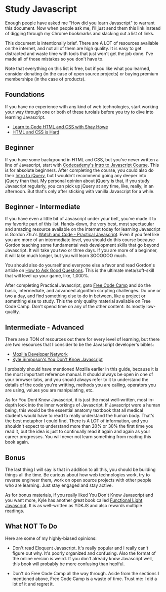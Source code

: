 # Study Javascript

Enough people have asked me "How did you learn Javascript" to warrant this document. Now when people ask me, I'll just send them this link instead of digging through my Chrome bookmarks and slacking out a list of links.

This document is intentionally brief. There are A LOT of resources available on the internet, and not all of them are high quality. It is easy to get distracted and waste time with tools that just won't get the job done. I've made all of those mistakes so you don't have to.

Note that everything on this list is free, but if you like what you learned, consider donating (in the case of open source projects) or buying premium memberships (in the case of products).

## Foundations

If you have no experience with any kind of web technologies, start working your way through one or both of these turoials before you try to dive into learning Javascript.

* [Learn to Code HTML and CSS with Shay Howe](https://learn.shayhowe.com/)
* [HTML and CSS is Hard](https://internetingishard.com/html-and-css/)

## Beginner

If you have some background in HTML and CSS, but you've never written a line of Javascript, start with [Codecademy's Intro to Javascript Course](https://www.codecademy.com/learn/introduction-to-javascript). This is for absolute beginners. After completing the course, you could also do their [Intro to jQuery](https://www.codecademy.com/learn/learn-jquery), but I wouldn't recommend going any deeper into jQuery than that. My personal opinion about jQuery is that, if you study Javascript regularly, you can pick up jQuery at any time, like, really, in an afternoon. But that's only after sticking with vanilla Javascript for a while.

## Beginner - Intermediate

If you have even a little bit of Javascript under your belt, you've made it to my favorite part of this list. Hands-down, the very best, most spectacular and amazing resource available on the internet today for learning Javascript is Gordon Zhu's [Watch and Code - Practical Javascript](https://watchandcode.com/p/practical-javascript). Even if you feel like you are more of an intermediate level, you should do this course because Gordon teaching some fundamental web development skills that go beyond Javascript. It will take you two or three days. If you are more of a beginner, it will take much longer, but you will learn SOOOOOO much.

You should also do yourself and everyone else a favor and read Gordon's article on [How to Ask Good Questions](https://medium.com/@gordon_zhu/how-to-be-great-at-asking-questions-e37be04d0603). This is the ultimate meta/soft-skill that will level up your game, like, 1,000%.

After completing Practical Javascript, goto [Free Code Camp](https://www.freecodecamp.org/) and do the basic, intermediate, and advanced algorithm scripting challenges. Do one or two a day, and find something else to do in between, like a project or something else to study. This the only quality material available on Free Code Camp. Don't spend time on any of the other content: its mostly low-quality. 

## Intermediate - Advanced

There are a TON of resources out there for every level of learning, but there are two resources that I consider to be the Javascript developer's bibles:

  * [Mozilla Developer Network](https://developer.mozilla.org/en-US/docs/Web/JavaScript)
  * [Kyle Simposon's You Don't Know Javascript](https://github.com/getify/You-Dont-Know-JS)
  
I probably should have mentioned Mozilla earlier in this guide, because it is the most important reference manual. It should always be open in one of your browser tabs, and you should always refer to it to understand the details of the code you're writting, methods you are calling, operators you are using, values you are manipulating, etc.

As for You Dont Know Javascript, it is just the most well-written, most in-depth look into the inner workings of Javascript. If Javascript were a human being, this would be the essential anatomy textbook that all medical students would have to read to really understand the human body. That's the best metaphor I could find. There is A LOT of information, and you shouldn't expect to understand more than 20% or 30% the first time you read it, but the idea is just to continually read it again and again as your career progresses. You will never not learn something from reading this book again.

## Bonus

The last thing I will say is that in addition to all this, you should be building things all the time. Be curious about how web technologies work, try to reverse engineer them, work on open source projects with other people who are learning. Just stay engaged and stay active.

As for bonus materials, if you really liked You Don't Know Javascript and you want more, Kyle has another great book called  [Functional Light Javascript](https://github.com/getify/Functional-Light-JS). It is as well-written as YDKJS and also rewards multiple readings.

## What NOT To Do

Here are some of my highly-biased opinions:

* Don't read Eloquent Javascript. It's really popular and I really can't figure out why. It's poorly organized and confusing. Also the format of the online version is weird. If you don't already know Javascript well, this book will probably be more confusing than heplful.

* Don't do Free Code Camp all the way through. Aside from the sections I mentioned above, Free Code Camp is a waste of time. Trust me: I did a lot of it and regret it.
